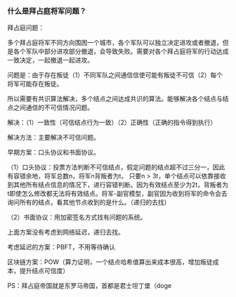### 什么是拜占庭将军问题？

拜占庭问题：

多个拜占庭将军不同方向围困一个城市，各个军队可以独立决定进攻或者撤退，但是各个军队中部分进攻部分撤退，会导致失败。需要对各个拜占庭将军的行动达成一致决定，一起撤退一起进攻。

问题是：由于存在叛徒（1）不同军队之间通信信使可能有叛徒不可信（2）每个将军可能存在叛徒。

所以需要有共识算法解决，多个结点之间达成共识的算法。能够解决各个结点与结点之间通信的不可信情况问题。

解决：（1）一致性（可信结点行为一致）（2）正确性（正确的指令得到执行）



解决方法：主要解决不可信问题。

早期方案：口头协议和书面协议。

（1）口头协议：投票方法判断不可信结点，假定问题的结点超不过三分一，因此有容错余地，将军总数n，将军n背叛者为t， 只要n > 3t，单个结点可以依靠接收到其他所有结点信息的情况下，进行容错判断。因为有效结点至少为2t，背叛者为t即使怎么修改都无法将有效结点。将军-副官模型，副官因为收到将军的命令会去询问所有的结点，看其他节点收到的是什么。（递归的去找）

（2）书面协议：用加密签名方式找有问题的系统。

上面方案没有考虑到网络延迟，递归去找。

考虑延迟的方案：PBFT，不用等待确认

区块链方案：POW（算力证明，一个结点哈希值算出来成本很高，增加叛徒成本，提升结点可信度）



PS：拜占庭帝国就是东罗马帝国，首都是君士坦丁堡（doge
